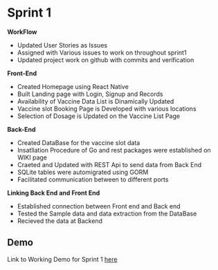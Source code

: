 # Sprint 1
**WorkFlow**
* Updated User Stories as Issues
* Assigned with Various issues to work on throughout sprint1
* Updated project work on github with commits and verification

**Front-End**
* Created Homepage using React Native
* Built Landing page with Login, Signup and Records
* Availability of Vaccine Data List is Dinamically Updated
* Vaccine slot Booking Page is Developed with various locations
* Selection of Dosage is Updated on the Vaccine List Page

**Back-End**
* Created DataBase for the vaccine slot data
* Insatllation Procedure of Go and rest packages were established on WIKI page
* Craeted and Updated with REST Api to send data from Back End
* SQLite tables were automigrated using GORM
* Facilitated communication between to different ports

**Linking Back End and Front End**
* Established connection between Front end and Back end
* Tested the Sample data and data extraction from the DataBase 
* Recieved the data at Backend

## Demo

Link to Working Demo for Sprint 1 [here](https://github.com/saipavan10-git/COVID-19-Vaccination-Portal/blob/main/Sprint%201/Sprint1.mp4)
